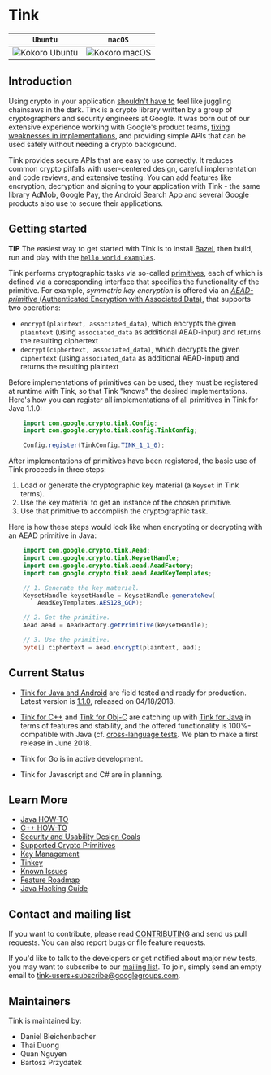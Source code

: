 # Tink

**`Ubuntu`**                                                                              | **`macOS`**
----------------------------------------------------------------------------------------- | -----------
![Kokoro Ubuntu](https://storage.googleapis.com/tink-kokoro-build-badges/tink-ubuntu.png) | ![Kokoro macOS](https://storage.googleapis.com/tink-kokoro-build-badges/tink-macos.png)

## Introduction

Using crypto in your application [shouldn't have
to](https://www.usenix.org/sites/default/files/conference/protected-files/hotsec15_slides_green.pdf)
feel like juggling chainsaws in the dark. Tink is a crypto library written by a
group of cryptographers and security engineers at Google. It was born out of
our extensive experience working with Google's product teams, [fixing
weaknesses in implementations](https://github.com/google/wycheproof), and
providing simple APIs that can be used safely without needing a crypto
background.

Tink provides secure APIs that are easy to use correctly. It reduces common
crypto pitfalls with user-centered design, careful implementation and code
reviews, and extensive testing. You can add features like encryption, decryption
and signing to your application with Tink - the same library AdMob, Google Pay,
the Android Search App and several Google products also use to secure their
applications.

## Getting started

**TIP** The easiest way to get started with Tink is to install
[Bazel](https://docs.bazel.build/versions/master/install.html), then build, run
and play with the [`hello world
examples`](https://github.com/google/tink/tree/master/examples/helloworld).

Tink performs cryptographic tasks via so-called [primitives](docs/PRIMITIVES.md),
each of which is defined via a corresponding interface that specifies the
functionality of the primitive. For example, _symmetric key encryption_ is
offered via an [_AEAD-primitive_ (Authenticated Encryption with Associated
Data)](docs/PRIMITIVES.md#authenticated-encryption-with-associated-data), that
supports two operations:

*   `encrypt(plaintext, associated_data)`, which encrypts the given `plaintext`
    (using `associated_data` as additional AEAD-input) and returns the resulting
    ciphertext
*   `decrypt(ciphertext, associated_data)`, which decrypts the given
    `ciphertext` (using `associated_data` as additional AEAD-input) and returns
    the resulting plaintext

Before implementations of primitives can be used, they must be registered at
runtime with Tink, so that Tink "knows" the desired implementations. Here's how
you can register all implementations of all primitives in Tink for Java 1.1.0:

```java
    import com.google.crypto.tink.Config;
    import com.google.crypto.tink.config.TinkConfig;

    Config.register(TinkConfig.TINK_1_1_0);
```

After implementations of primitives have been registered, the basic use of Tink
proceeds in three steps:

1.  Load or generate the cryptographic key material (a `Keyset` in Tink terms).
2.  Use the key material to get an instance of the chosen primitive.
3.  Use that primitive to accomplish the cryptographic task.

Here is how these steps would look like when encrypting or decrypting with an
AEAD primitive in Java:

```java
    import com.google.crypto.tink.Aead;
    import com.google.crypto.tink.KeysetHandle;
    import com.google.crypto.tink.aead.AeadFactory;
    import com.google.crypto.tink.aead.AeadKeyTemplates;

    // 1. Generate the key material.
    KeysetHandle keysetHandle = KeysetHandle.generateNew(
        AeadKeyTemplates.AES128_GCM);

    // 2. Get the primitive.
    Aead aead = AeadFactory.getPrimitive(keysetHandle);

    // 3. Use the primitive.
    byte[] ciphertext = aead.encrypt(plaintext, aad);
```

## Current Status

*   [Tink for Java and Android](docs/JAVA-HOWTO.md) are field tested and ready
    for production. Latest version is
    [1.1.0](https://github.com/google/tink/releases/tag/v1.1.0), released on
    04/18/2018.

*   [Tink for C++](docs/CPP-HOWTO.md) and [Tink for Obj-C](docs/OBJC-HOWTO.md)
    are catching up with [Tink for Java](docs/JAVA-HOWTO.md) in terms of
    features and stability, and the offered functionality is 100%-compatible
    with Java (cf. [cross-language tests](tools/testing/cross_language/). We
    plan to make a first release in June 2018.

*   Tink for Go is in active development.

*   Tink for Javascript and C# are in planning.

## Learn More

*   [Java HOW-TO](docs/JAVA-HOWTO.md)
*   [C++ HOW-TO](docs/CPP-HOWTO.md)
*   [Security and Usability Design Goals](docs/SECURITY-USABILITY.md)
*   [Supported Crypto Primitives](docs/PRIMITIVES.md)
*   [Key Management](docs/KEY-MANAGEMENT.md)
*   [Tinkey](docs/TINKEY.md)
*   [Known Issues](docs/KNOWN-ISSUES.md)
*   [Feature Roadmap](docs/ROADMAP.md)
*   [Java Hacking Guide](docs/JAVA-HACKING.md)

## Contact and mailing list

If you want to contribute, please read [CONTRIBUTING](docs/CONTRIBUTING.md)
and send us pull requests. You can also report bugs or file feature requests.

If you'd like to talk to the developers or get notified about major new tests,
you may want to subscribe to our [mailing
list](https://groups.google.com/forum/#!forum/tink-users). To join, simply send
an empty email to tink-users+subscribe@googlegroups.com.

## Maintainers

Tink is maintained by:

-   Daniel Bleichenbacher
-   Thai Duong
-   Quan Nguyen
-   Bartosz Przydatek
